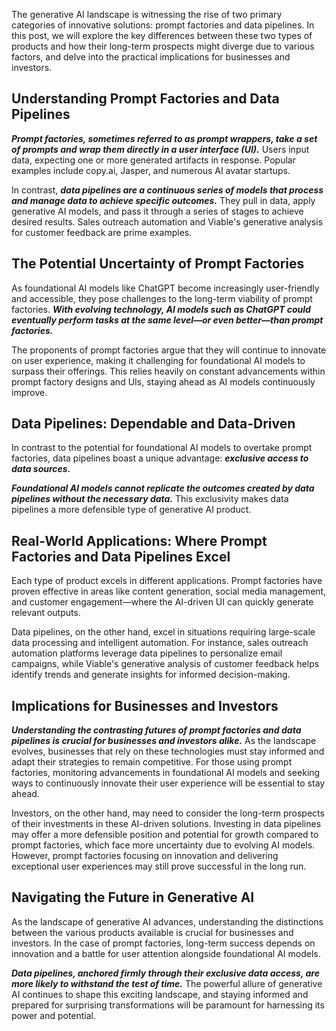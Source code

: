 The generative AI landscape is witnessing the rise of two primary categories of innovative solutions: prompt factories and data pipelines. In this post, we will explore the key differences between these two types of products and how their long-term prospects might diverge due to various factors, and delve into the practical implications for businesses and investors.

## Understanding Prompt Factories and Data Pipelines

**_Prompt factories, sometimes referred to as prompt wrappers, take a set of prompts and wrap them directly in a user interface (UI)._** Users input data, expecting one or more generated artifacts in response. Popular examples include copy.ai, Jasper, and numerous AI avatar startups.

In contrast, **_data pipelines are a continuous series of models that process and manage data to achieve specific outcomes._** They pull in data, apply generative AI models, and pass it through a series of stages to achieve desired results. Sales outreach automation and Viable's generative analysis for customer feedback are prime examples.

## The Potential Uncertainty of Prompt Factories

As foundational AI models like ChatGPT become increasingly user-friendly and accessible, they pose challenges to the long-term viability of prompt factories. **_With evolving technology, AI models such as ChatGPT could eventually perform tasks at the same level—or even better—than prompt factories._**

The proponents of prompt factories argue that they will continue to innovate on user experience, making it challenging for foundational AI models to surpass their offerings. This relies heavily on constant advancements within prompt factory designs and UIs, staying ahead as AI models continuously improve.

## Data Pipelines: Dependable and Data-Driven

In contrast to the potential for foundational AI models to overtake prompt factories, data pipelines boast a unique advantage: **_exclusive access to data sources._**

**_Foundational AI models cannot replicate the outcomes created by data pipelines without the necessary data._** This exclusivity makes data pipelines a more defensible type of generative AI product.

## Real-World Applications: Where Prompt Factories and Data Pipelines Excel

Each type of product excels in different applications. Prompt factories have proven effective in areas like content generation, social media management, and customer engagement—where the AI-driven UI can quickly generate relevant outputs.

Data pipelines, on the other hand, excel in situations requiring large-scale data processing and intelligent automation. For instance, sales outreach automation platforms leverage data pipelines to personalize email campaigns, while Viable's generative analysis of customer feedback helps identify trends and generate insights for informed decision-making.

## Implications for Businesses and Investors

**_Understanding the contrasting futures of prompt factories and data pipelines is crucial for businesses and investors alike._** As the landscape evolves, businesses that rely on these technologies must stay informed and adapt their strategies to remain competitive. For those using prompt factories, monitoring advancements in foundational AI models and seeking ways to continuously innovate their user experience will be essential to stay ahead.

Investors, on the other hand, may need to consider the long-term prospects of their investments in these AI-driven solutions. Investing in data pipelines may offer a more defensible position and potential for growth compared to prompt factories, which face more uncertainty due to evolving AI models. However, prompt factories focusing on innovation and delivering exceptional user experiences may still prove successful in the long run.

## Navigating the Future in Generative AI

As the landscape of generative AI advances, understanding the distinctions between the various products available is crucial for businesses and investors. In the case of prompt factories, long-term success depends on innovation and a battle for user attention alongside foundational AI models.

**_Data pipelines, anchored firmly through their exclusive data access, are more likely to withstand the test of time._** The powerful allure of generative AI continues to shape this exciting landscape, and staying informed and prepared for surprising transformations will be paramount for harnessing its power and potential.
